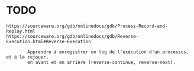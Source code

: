 # TODO

    https://sourceware.org/gdb/onlinedocs/gdb/Process-Record-and-Replay.html
    https://sourceware.org/gdb/onlinedocs/gdb/Reverse-Execution.html#Reverse-Execution

            Apprendre à enregistrer un log de l'exécution d'un processus, et à le rejouer,
            en avant et en arrière (reverse-continue, reverse-next).

